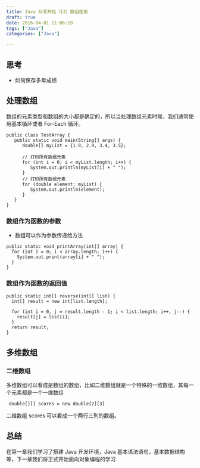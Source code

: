 ```yaml
---
title: Java 从零开始（13）数组使用
draft: true
date: 2016-04-01 11:06:19
tags: ["Java"]
categories: ["Java"]

---
```


## 思考

* 如何保存多年成绩

## 处理数组

数组的元素类型和数组的大小都是确定的，所以当处理数组元素时候，我们通常使用基本循环或者 For-Each 循环。

```
public class TestArray {
   public static void main(String[] args) {
      double[] myList = {1.9, 2.9, 3.4, 3.5};

      // 打印所有数组元素
      for (int i = 0; i < myList.length; i++) {
         System.out.println(myList[i] + " ");
      }
      // 打印所有数组元素
      for (double element: myList) {
         System.out.println(element);
      }
   }
}
```

### 数组作为函数的参数

* 数组可以作为参数传递给方法

```
public static void printArray(int[] array) {
  for (int i = 0; i < array.length; i++) {
    System.out.print(array[i] + " ");
  }
}
```

### 数组作为函数的返回值

```
public static int[] reverse(int[] list) {
  int[] result = new int[list.length];

  for (int i = 0, j = result.length - 1; i < list.length; i++, j--) {
    result[j] = list[i];
  }
  return result;
}
```

## 多维数组

### 二维数组

多维数组可以看成是数组的数组，比如二维数组就是一个特殊的一维数组，其每一个元素都是一个一维数组

```
 double[][] scores = new double[2][3]
```

 二维数组 scores 可以看成一个两行三列的数组。

## 总结

在第一章我们学习了搭建 Java 开发环境，Java 基本语法语句，基本数据结构等，下一章我们将正式开始面向对象编程的学习
